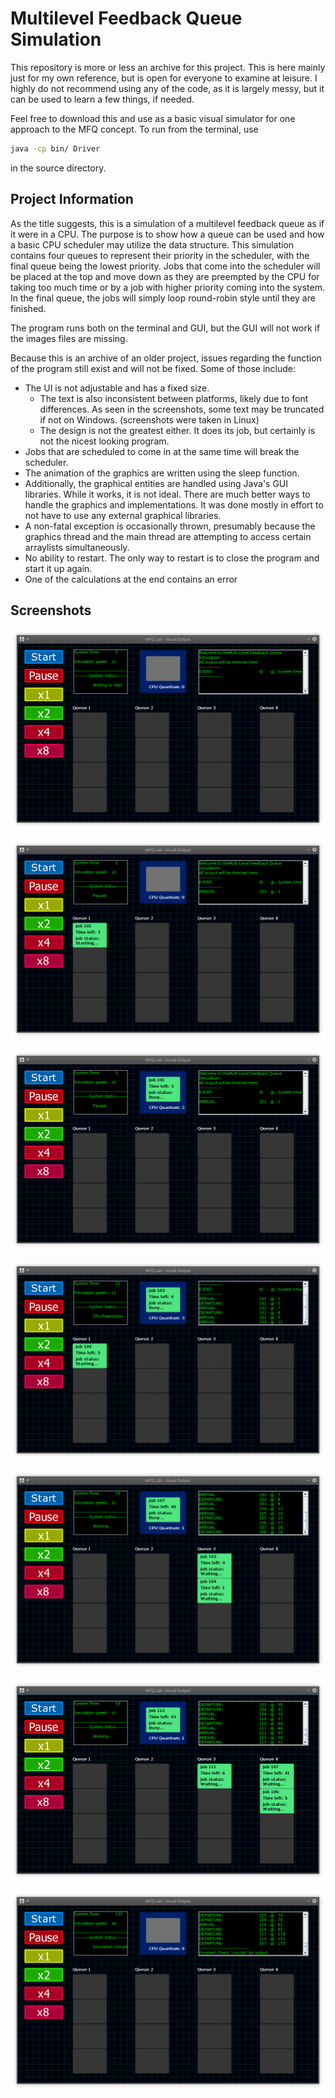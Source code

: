 # Multilevel Feedback Queue Simulation

This repository is more or less an archive for this project. This is here mainly just for my own reference, but is open for everyone to examine at leisure. I highly do not recommend using any of the code, as it is largely messy, but it can be used to learn a few things, if needed.

Feel free to download this and use as a basic visual simulator for one approach to the MFQ concept. To run from the terminal, use

```bash
java -cp bin/ Driver
```

in the source directory.

## Project Information

As the title suggests, this is a simulation of a multilevel feedback queue as if it were in a CPU. The purpose is to show how a queue can be used and how a basic CPU scheduler may utilize the data structure. This simulation contains four queues to represent their priority in the scheduler, with the final queue being the lowest priority. Jobs that come into the scheduler will be placed at the top and move down as they are preempted by the CPU for taking too much time or by a job with higher priority coming into the system. In the final queue, the jobs will simply loop round-robin style until they are finished.

The program runs both on the terminal and GUI, but the GUI will not work if the images files are missing.

Because this is an archive of an older project, issues regarding the function of the program still exist and will not be fixed. Some of those include:

- The UI is not adjustable and has a fixed size.
  - The text is also inconsistent between platforms, likely due to font differences. As seen in the screenshots, some text may be truncated if not on Windows. (screenshots were taken in Linux)
  - The design is not the greatest either. It does its job, but certainly is not the nicest looking program.
- Jobs that are scheduled to come in at the same time will break the scheduler.
- The animation of the graphics are written using the sleep function.
- Additionally, the graphical entities are handled using Java's GUI libraries. While it works, it is not ideal. There are much better ways to handle the graphics and implementations. It was done mostly in effort to not have to use any external graphical libraries.
- A non-fatal exception is occasionally thrown, presumably because the graphics thread and the main thread are attempting to access certain arraylists simultaneously.
- No ability to restart. The only way to restart is to close the program and start it up again.
- One of the calculations at the end contains an error



## Screenshots

![](./screenshots/scrshot_0.png)

![](./screenshots/scrshot_1.png)

![](./screenshots/scrshot_2.png)

![](./screenshots/scrshot_3.png)

![](./screenshots/scrshot_4.png)

![](./screenshots/scrshot_5.png)

![](./screenshots/scrshot_6.png)
